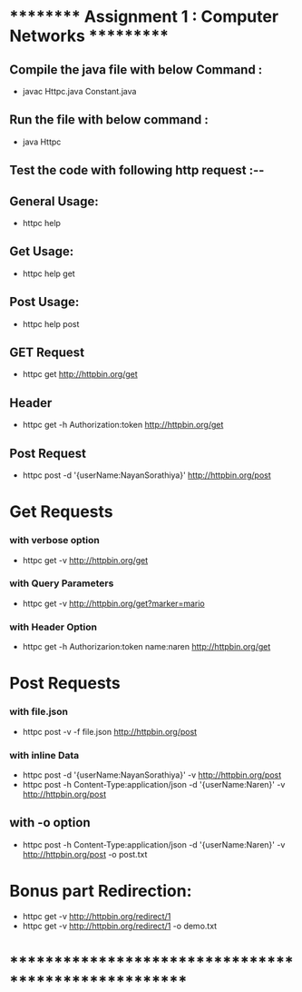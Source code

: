 
# ********    Assignment 1 : Computer Networks    *********

## Compile the java file with below Command :  
- javac Httpc.java Constant.java

## Run the file with below command : 
- java Httpc

## Test the code with following http request :--

## General Usage:
- httpc help

## Get Usage:
- httpc help get

## Post Usage:
- httpc help post


## GET Request
- httpc get http://httpbin.org/get
## Header
- httpc get -h Authorization:token http://httpbin.org/get
## Post Request
- httpc post -d '{userName:NayanSorathiya}' http://httpbin.org/post


# Get Requests

### with verbose option
- httpc get -v http://httpbin.org/get

### with Query Parameters
- httpc get -v http://httpbin.org/get?marker=mario

### with Header Option
- httpc get -h Authorizarion:token name:naren http://httpbin.org/get


# Post Requests

### with file.json
- httpc post -v -f file.json http://httpbin.org/post

### with inline Data
- httpc post -d '{userName:NayanSorathiya}' -v http://httpbin.org/post
- httpc post -h Content-Type:application/json -d '{userName:Naren}' -v http://httpbin.org/post

## with -o option
- httpc post -h Content-Type:application/json -d '{userName:Naren}' -v http://httpbin.org/post -o post.txt

# Bonus part Redirection:
- httpc get -v http://httpbin.org/redirect/1
- httpc get -v http://httpbin.org/redirect/1 -o demo.txt

# ****************************************************





